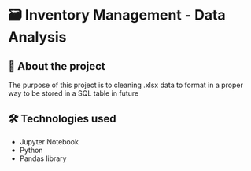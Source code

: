 # 🗃️ Inventory Management - Data Analysis

## 📄 About the project

The purpose of this project is to cleaning .xlsx data to format in a proper way to be stored in a SQL table in future

## 🛠️ Technologies used

 - Jupyter Notebook
 - Python
 - Pandas library


